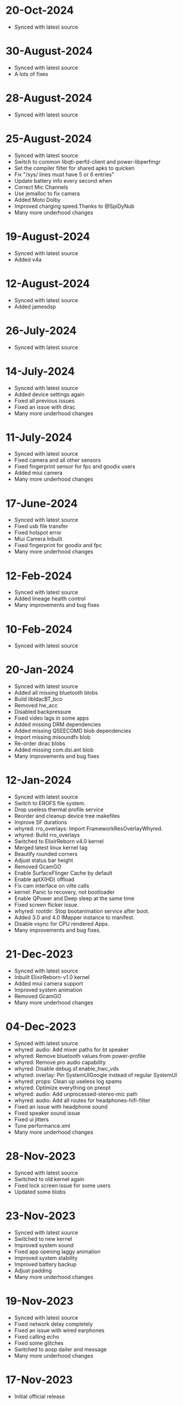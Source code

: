 # 20-Oct-2024
- Synced with latest source

# 30-August-2024
- Synced with latest source
- A lots of fixes

# 28-August-2024
- Synced with latest source

# 25-August-2024
- Synced with latest source
- Switch to common libqti-perfd-client and power-libperfmgr
- Set the compiler filter for shared apks to quicken
- Fix "/sys/ lines must have 5 or 6 entries"
- Update battery info every second when
- Correct Mic Channels
- Use jemalloc to fix camera
- Added Moto Dolby
- Improved charging speed.Thanks to @SpiDyNub
- Many more underhood changes


# 19-August-2024
- Synced with latest source
- Added v4a

# 12-August-2024
- Synced with latest source
- Added jamesdsp

# 26-July-2024
- Synced with latest source

# 14-July-2024
- Synced with latest source
- Added device settings again
- Fixed all previous issues
- Fixed an issue with dirac
- Many more underhood changes

# 11-July-2024
- Synced with latest source
- Fixed camera and all other sensors
- Fixed fingerprint sensor for fpc and goodix users
- Added miui camera
- Many more underhood changes

# 17-June-2024
- Synced with latest source
- Fixed usb file transfer
- Fixed hotspot error
- Miui Camera Inbuilt
- Fixed fingerprint for goodix and fpc
- Many more underhood changes

# 12-Feb-2024
- Synced with latest source
- Added lineage health control
- Many improvements and bug fixes

# 10-Feb-2024

- Synced with latest source

# 20-Jan-2024

- Synced with latest source
- Added all missing bluetooth blobs
- Build libldacBT_bco
- Removed hw_acc
- Disabled backpressure
- Fixed video lags in some apps
- Added missing DRM dependencies
- Added missing QSEECOMD blob dependencies
- Import missing misoundfx blob
- Re-order dirac blobs
- Added missing com.dsi.ant blob
- Many improvements and bug fixes

# 12-Jan-2024

- Synced with latest source
- Switch to EROFS file system.
- Drop useless thermal profile service
- Reorder and cleanup device tree makefiles
- Improve SF durations
- whyred: rro_overlays: Import FrameworkResOverlayWhyred.
- whyred: Build rro_overlays
- Switched to ElixirReborn v4.0 kernel
- Merged latest linux kernel tag
- Beautify rounded corners
- Adjust status bar height
- Removed GcamGO
- Enable SurfaceFlinger Cache by default
- Enable aptX(HD) offload
- Fix cam interface on vilte calls
- kernel: Panic to recovery, not bootloader
- Enable QPower and Deep sleep at the same time
- Fixed screen flicker issue.
- whyred: rootdir: Stop bootanimation service after boot.
- Added 3.0 and 4.0 IMapper instance to manifest.
- Disable vsync for CPU rendered Apps.
- Many improvements and bug fixes.

# 21-Dec-2023

- Synced with latest source
- Inbuilt ElixirReborn-v1.0 kernel
- Added miui camera support
- Improved system animation
- Removed GcamGO
- Many more underhood changes

# 04-Dec-2023

- Synced with latest source
- whyred: audio: Add mixer paths for bt speaker
- whyred: Remove bluetooth values from power-profile
- whyred: Remove pro audio capability
- whyred: Disable debug.sf.enable_hwc_vds
- whyred: overlay: Pin SystemUIGoogle instead of regular SystemUI
- whyred: props: Clean up useless log spams
- whyred: Optimize everything on preopt
- whyred: audio: Add unprocessed-stereo-mic path
- whyred: audio: Add all routes for headphones-hifi-filter
- Fixed an issue with headphone sound
- Fixed speaker sound issue
- Fixed ui jitters
- Tune performance.xml
- Many more underhood changes

# 28-Nov-2023

- Synced with latest source
- Switched to old kernel again
- Fixed lock screen issue for some users
- Updated some blobs

# 23-Nov-2023

- Synced with latest source
- Switched to new kernel
- Improved system sound
- Fixed app opening laggy animation
- Improved system stability
- Improved battery backup
- Adjust padding
- Many more underhood changes

# 19-Nov-2023

- Synced with latest source
- Fixed network delay completely
- Fixed an issue with wired earphones
- Fixed calling echo
- Fixed some glitches
- Switched to aosp dailer and message
- Many more underhood changes

# 17-Nov-2023

- Initial official release
